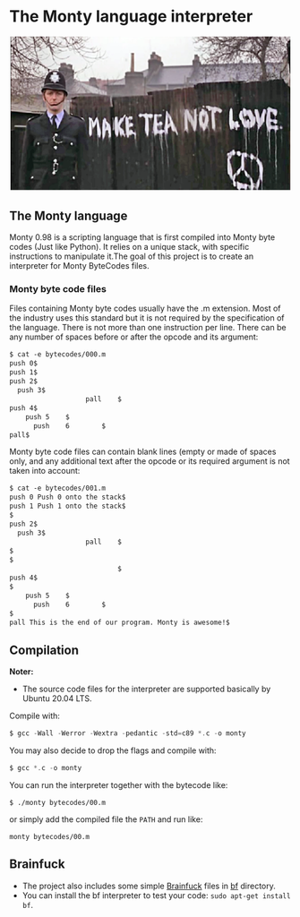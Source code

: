 # The Monty language interpreter
![snapshot](/snapshot.PNG)

## The Monty language
Monty 0.98 is a scripting language that is first compiled into Monty byte codes (Just like Python). It relies on a unique stack, with specific instructions to manipulate it.The goal of this project is to create an interpreter for Monty ByteCodes files.

### Monty byte code files
Files containing Monty byte codes usually have the .m extension. Most of the industry uses this standard but it is not required by the specification of the language. There is not more than one instruction per line. There can be any number of spaces before or after the opcode and its argument:

```
$ cat -e bytecodes/000.m
push 0$
push 1$
push 2$
  push 3$
                   pall    $
push 4$
    push 5    $
      push    6        $
pall$
```

Monty byte code files can contain blank lines (empty or made of spaces only, and any additional text after the opcode or its required argument is not taken into account:

```
$ cat -e bytecodes/001.m
push 0 Push 0 onto the stack$
push 1 Push 1 onto the stack$
$
push 2$
  push 3$
                   pall    $
$
$
                           $
push 4$
$
    push 5    $
      push    6        $
$
pall This is the end of our program. Monty is awesome!$
```

## Compilation
**Noter:**

- The source code files for the interpreter are supported basically by Ubuntu 20.04 LTS.

Compile with:

```c
$ gcc -Wall -Werror -Wextra -pedantic -std=c89 *.c -o monty
```
You may also decide to drop the flags and compile with:

```c
$ gcc *.c -o monty
```
You can run the interpreter together with the bytecode like:

```
$ ./monty bytecodes/00.m
```
or simply add the compiled file the `PATH` and run like:

```
monty bytecodes/00.m
```
## Brainfuck
- The project also includes some simple [Brainfuck](https://en.wikipedia.org/wiki/Brainfuck) files in [bf](/bf) directory.
- You can install the bf interpreter to test your code: `sudo apt-get install bf`.
